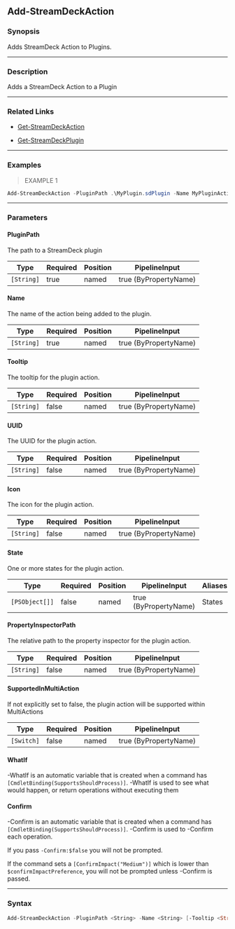 Add-StreamDeckAction
--------------------

### Synopsis
Adds StreamDeck Action to Plugins.

---

### Description

Adds a StreamDeck Action to a Plugin

---

### Related Links
* [Get-StreamDeckAction](Get-StreamDeckAction.md)

* [Get-StreamDeckPlugin](Get-StreamDeckPlugin.md)

---

### Examples
> EXAMPLE 1

```PowerShell
Add-StreamDeckAction -PluginPath .\MyPlugin.sdPlugin -Name MyPluginAction -Tooltip "Just the tip" -PropertyInspectorPath .\MyPropertyInspector.html
```

---

### Parameters
#### **PluginPath**
The path to a StreamDeck plugin

|Type      |Required|Position|PipelineInput        |
|----------|--------|--------|---------------------|
|`[String]`|true    |named   |true (ByPropertyName)|

#### **Name**
The name of the action being added to the plugin.

|Type      |Required|Position|PipelineInput        |
|----------|--------|--------|---------------------|
|`[String]`|true    |named   |true (ByPropertyName)|

#### **Tooltip**
The tooltip for the plugin action.

|Type      |Required|Position|PipelineInput        |
|----------|--------|--------|---------------------|
|`[String]`|false   |named   |true (ByPropertyName)|

#### **UUID**
The UUID for the plugin action.

|Type      |Required|Position|PipelineInput        |
|----------|--------|--------|---------------------|
|`[String]`|false   |named   |true (ByPropertyName)|

#### **Icon**
The icon for the plugin action.

|Type      |Required|Position|PipelineInput        |
|----------|--------|--------|---------------------|
|`[String]`|false   |named   |true (ByPropertyName)|

#### **State**
One or more states for the plugin action.

|Type          |Required|Position|PipelineInput        |Aliases|
|--------------|--------|--------|---------------------|-------|
|`[PSObject[]]`|false   |named   |true (ByPropertyName)|States |

#### **PropertyInspectorPath**
The relative path to the property inspector for the plugin action.

|Type      |Required|Position|PipelineInput        |
|----------|--------|--------|---------------------|
|`[String]`|false   |named   |true (ByPropertyName)|

#### **SupportedInMultiAction**
If not explicitly set to false, the plugin action will be supported within MultiActions

|Type      |Required|Position|PipelineInput        |
|----------|--------|--------|---------------------|
|`[Switch]`|false   |named   |true (ByPropertyName)|

#### **WhatIf**
-WhatIf is an automatic variable that is created when a command has ```[CmdletBinding(SupportsShouldProcess)]```.
-WhatIf is used to see what would happen, or return operations without executing them
#### **Confirm**
-Confirm is an automatic variable that is created when a command has ```[CmdletBinding(SupportsShouldProcess)]```.
-Confirm is used to -Confirm each operation.

If you pass ```-Confirm:$false``` you will not be prompted.

If the command sets a ```[ConfirmImpact("Medium")]``` which is lower than ```$confirmImpactPreference```, you will not be prompted unless -Confirm is passed.

---

### Syntax
```PowerShell
Add-StreamDeckAction -PluginPath <String> -Name <String> [-Tooltip <String>] [-UUID <String>] [-Icon <String>] [-State <PSObject[]>] [-PropertyInspectorPath <String>] [-SupportedInMultiAction] [-WhatIf] [-Confirm] [<CommonParameters>]
```
